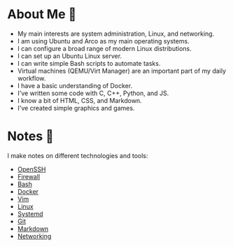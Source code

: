 # About Me 🐒

- My main interests are system administration, Linux, and networking.
- I am using Ubuntu and Arco as my main operating systems.
- I can configure a broad range of modern Linux distributions.
- I can set up an Ubuntu Linux server.
- I can write simple Bash scripts to automate tasks.
- Virtual machines (QEMU/Virt Manager) are an important part of my daily
  workflow.
- I have a basic understanding of Docker.
- I've written some code with C, C++, Python, and JS.
- I know a bit of HTML, CSS, and Markdown. 
- I've created simple graphics and games.

# Notes 📃

I make notes on different technologies and tools:

- [OpenSSH](https://github.com/elicia4/openssh-notes)
- [Firewall](https://github.com/elicia4/firewall-notes)
- [Bash](https://github.com/elicia4/bash-notes)
- [Docker](https://github.com/elicia4/docker-notes)
- [Vim](https://github.com/elicia4/vim-notes)
- [Linux](https://github.com/elicia4/linux-notes)
- [Systemd](https://github.com/elicia4/systemd-notes)
- [Git](https://github.com/elicia4/git-notes)
- [Markdown](https://github.com/elicia4/markdown-notes)
- [Networking](https://github.com/elicia4/networking-notes)
